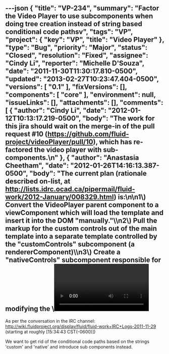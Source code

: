 ---json
{
  "title": "VP-234",
  "summary": "Factor the Video Player to use subcomponents when doing tree creation instead of string based conditional code pathsv",
  "tags": "VP",
  "project": {
    "key": "VP",
    "title": "Video Player"
  },
  "type": "Bug",
  "priority": "Major",
  "status": "Closed",
  "resolution": "Fixed",
  "assignee": "Cindy Li",
  "reporter": "Michelle D'Souza",
  "date": "2011-11-30T11:30:17.810-0500",
  "updated": "2013-02-27T10:23:47.404-0500",
  "versions": [
    "0.1"
  ],
  "fixVersions": [],
  "components": [
    "core"
  ],
  "environment": null,
  "issueLinks": [],
  "attachments": [],
  "comments": [
    {
      "author": "Cindy Li",
      "date": "2012-01-12T10:13:17.219-0500",
      "body": "The work for this jira should wait on the merge-in of the pull request #10 (<https://github.com/fluid-project/videoPlayer/pull/10>), which has re-factored the video player with sub-components.\n"
    },
    {
      "author": "Anastasia Cheetham",
      "date": "2012-01-26T14:16:13.387-0500",
      "body": "The current plan (rationale described on-list, at <http://lists.idrc.ocad.ca/pipermail/fluid-work/2012-January/008329.html>) is:\n\n1\\) Convert the VideoPlayer parent component to a viewComponent which will load the template and insert it into the DOM \"manually.\"\\\n2\\) Pull the markup for the custom controls out of the main template into a separate template controlled by the \"customControls\" subcomponent (a rendererComponent)\\\n3\\) Create a \"nativeControls\" subcomponent responsible for modifying the \\<video> element to add the \"controls\" attribute necessary for native controls.\n\nI've started playing with this a bit, but didn't get far at all. Stopping to respond to comments on 4546's pull request.\n"
    },
    {
      "author": "Anastasia Cheetham",
      "date": "2012-01-26T16:00:36.880-0500",
      "body": "We've had a discussion about this in the IRC channel (<http://wiki.fluidproject.org/display/fluid/fluid-work+IRC+Logs-2012-01-26>), basically confirming this plan, and further clarifying the role of the parent videoPlayer component as an aggregator of three subcomponents:\n\n1\\) a 'player strategy'. The default for this will be the current html5 strategy, better factored into its own separate component. This will be swappable with other strategies when playing other video types or using non-html5 browsers.\\\n2\\) the controls\\\n3\\) the captions\n\nThe subcomponents will have their own templates and be responsible for managing them appropriately.\n"
    },
    {
      "author": "Anastasia Cheetham",
      "date": "2012-02-02T11:50:51.216-0500",
      "body": "My start on this is in a branch in my github: <https://github.com/acheetham/videoPlayer/tree/FLUID-4567-subcomponents-for-trees>\n\nI moved responsibility for the controls template out of the main template and into the controllers subcomponent. So now, the controllers subcomponent loads its own template.\n\nNote that this branch is based off of my FLUID-4546-controllers-refactoring, updated to the latest version as of this morning.\n"
    },
    {
      "author": "Cindy Li",
      "date": "2012-02-17T09:43:05.550-0500",
      "body": "I've started the creation of \"nativeControls\" component @ <https://github.com/cindyli/videoPlayer/tree/FLUID-4567>. The more work is needed in this branch to resolve the issue that the controllers container gets displayed even in non-html5 browsers.\n\nMoreover, the investigation shows that loading the controls template in controllers component could result in the js error being thrown due to the async ajax calls for template loading. A proper way might be implementing a templateLoader sub-component that loads in all the templates at the start of the videoPlayer. This way would also improve the user experience to easy config the template locations.\n"
    },
    {
      "author": "Justin Obara",
      "date": "2013-02-27T10:23:47.375-0500",
      "body": "Removed the direct support of native controls. Rather if an integrator would like them, they would need to remove the rendered controls (e.g. replace with fluid.emptySubcomponent) and add the \"controls\" property to the template.\n"
    }
  ]
}
---
As per the conversation in the IRC channel: <http://wiki.fluidproject.org/display/fluid/fluid-work+IRC+Logs-2011-11-29> (starting at roughly \[15:34:43 CST(-0600)])

We want to get rid of the conditional code paths based on the strings 'custom' and 'native' and introduce sub components instead.&#x20;

        